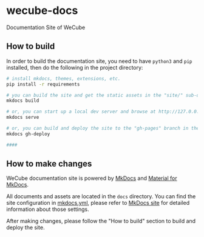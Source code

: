 # wecube-docs

Documentation Site of WeCube

## How to build

In order to build the documentation site, you need to have `python3` and `pip` installed, then do the following in the project directory:

``` bash
# install mkdocs, themes, extensions, etc.
pip install -r requirements 

# you can build the site and get the static assets in the "site/" sub-directory
mkdocs build

# or, you can start up a local dev server and browse at http://127.0.0.1:8000 
mkdocs serve

# or, you can build and deploy the site to the "gh-pages" branch in the GitHub repository
mkdocs gh-deploy

####
```

## How to make changes

WeCube documentation site is powered by [MkDocs](https://www.mkdocs.org/) and [Material for MkDocs](https://squidfunk.github.io/mkdocs-material/).

All documents and assets are located in the `docs` directory. You can find the site configuration in [mkdocs.yml](mkdocs.yml), please refer to [MkDocs site](https://www.mkdocs.org/user-guide/configuration/) for detailed information about those settings.

After making changes, please follow the "How to build" section to build and deploy the site.
